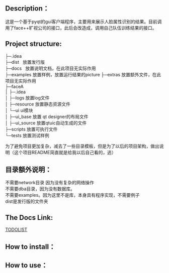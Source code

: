 ## Description：
这是一个基于pyqt的gui客户端程序，主要用来展示人脸属性识别的结果。目前调用了face++旷视公司的接口，此后会改造成，调用自己队伍训练结果的接口。

## Project structure:
├─.idea  
├─dist   放置发行版  
├─docs   放置说明文档，在此项目无实际作用  
├─examples  放置样例，放置运行结果的picture
├─extras   放置额外文件，在此项目无实际作用   
├─faceA  
│  ├─.idea  
│  ├─logs  放置log文件  
│  ├─resource  放置静态资源文件     
│  └─ui       ui模块    
│      ├─ui_base   放置 qt designer的布局文件   
│      ├─ui_source 放置qtuic自动生成的文件  
├─scripts  放置可执行文件   
└─tests    放置测试样例  

  为了避免项目更加复杂，减去了一些目录模板，但是为了以后的项目架构，做出说明（这个项目README简直就是给我以后自己看的，逃）

## 目录额外说明：
不需要network目录 因为没有复杂的网络操作  
不需要dba目录，因为没有数据库。  
不需要examples。因为这里不是库，本身具有程序实现，不需要例子   
dist是发行版的文件夹  


## The Docs Link:
[TODOLIST](faceA/docs/todolist)

## How to install：


## How to use：




